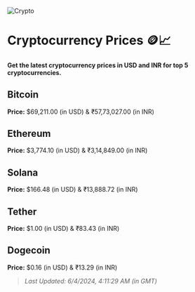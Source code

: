 
![Crypto](https://www.techguide.com.au/wp-content/uploads/2020/11/crypto3.jpeg)

# Cryptocurrency Prices 🪙📈

#### Get the latest cryptocurrency prices in USD and INR for top 5 cryptocurrencies.

## Bitcoin

**Price:** $69,211.00 (in USD) & ₹57,73,027.00 (in INR)

## Ethereum

**Price:** $3,774.10 (in USD) & ₹3,14,849.00 (in INR)

## Solana

**Price:** $166.48 (in USD) & ₹13,888.72 (in INR)

## Tether

**Price:** $1.00 (in USD) & ₹83.43 (in INR)

## Dogecoin

**Price:** $0.16 (in USD) & ₹13.29 (in INR)

> _Last Updated: 6/4/2024, 4:11:29 AM (in GMT)_
